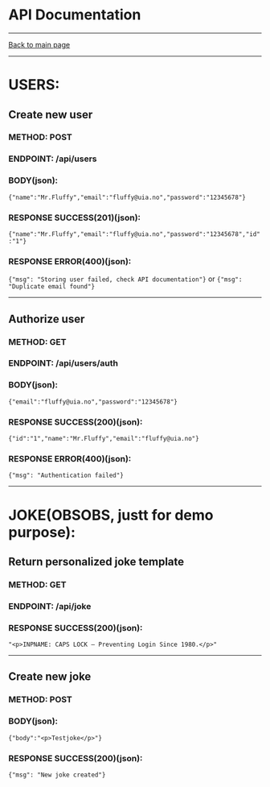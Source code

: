 # API Documentation

---

[Back to main page](https://github.com/iamlost82/MM-200-ToDo-Gruppe-2)

---
# USERS:

## Create new user
### METHOD: POST
### ENDPOINT: /api/users
### BODY(json):
```{"name":"Mr.Fluffy","email":"fluffy@uia.no","password":"12345678"}```
### RESPONSE SUCCESS(201)(json):
```{"name":"Mr.Fluffy","email":"fluffy@uia.no","password":"12345678","id":"1"}```
### RESPONSE ERROR(400)(json):
```{"msg": "Storing user failed, check API documentation"}```
or
```{"msg": "Duplicate email found"}```

---

## Authorize user
### METHOD: GET
### ENDPOINT: /api/users/auth
### BODY(json):
```{"email":"fluffy@uia.no","password":"12345678"}```
### RESPONSE SUCCESS(200)(json): 
```{"id":"1","name":"Mr.Fluffy","email":"fluffy@uia.no"}```
### RESPONSE ERROR(400)(json):
```{"msg": "Authentication failed"}```

---

# JOKE(OBSOBS, justt for demo purpose):

## Return personalized joke template
### METHOD: GET
### ENDPOINT: /api/joke
### RESPONSE SUCCESS(200)(json):
```"<p>INPNAME: CAPS LOCK – Preventing Login Since 1980.</p>"```

---

## Create new joke
### METHOD: POST
### BODY(json):
```{"body":"<p>Testjoke</p>"}```
### RESPONSE SUCCESS(200)(json):
```{"msg": "New joke created"}```